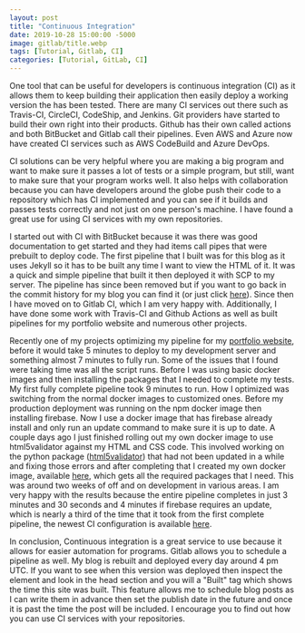 ```yaml
---
layout: post
title: "Continuous Integration"
date: 2019-10-28 15:00:00 -5000
image: gitlab/title.webp
tags: [Tutorial, Gitlab, CI]
categories: [Tutorial, GitLab, CI]
---
```


One tool that can be useful for developers is continuous integration (CI) as it allows them to keep building their application then easily deploy a working version the has been tested. There are many CI services out there such as Travis-CI, CircleCI, CodeShip, and Jenkins. Git providers have started to build their own right into their products. Github has their own called actions and both BitBucket and Gitlab call their pipelines. Even AWS and Azure now have created CI services such as AWS CodeBuild and Azure DevOps.  

CI solutions can be very helpful where you are making a big program and want to make sure it passes a lot of tests or a simple program, but still, want to make sure that your program works well. It also helps with collaboration because you can have developers around the globe push their code to a repository which has CI implemented and you can see if it builds and passes tests correctly and not just on one person's machine. I have found a great use for using CI services with my own repositories.  

I started out with CI with BitBucket because it was there was good documentation to get started and they had items call pipes that were prebuilt to deploy code. The first pipeline that I built was for this blog as it uses Jekyll so it has to be built any time I want to view the HTML of it. It was a quick and simple pipeline that built it then deployed it with SCP to my server. The pipeline has since been removed but if you want to go back in the commit history for my blog you can find it (or just click [here](/assets/other-files/CI/bitbucket-pipeline.yml.txt)). Since then I have moved on to Gitlab CI, which I am very happy with. Additionally, I have done some work with Travis-CI and Github Actions as well as built pipelines for my portfolio website and numerous other projects.  

Recently one of my projects optimizing my pipeline for my [portfolio website](https://github.com/Cyb3r-Jak3/portfolio-website), before it would take 5 minutes to deploy to my development server and something almost 7 minutes to fully run. Some of the issues that I found were taking time was all the script runs. Before I was using basic docker images and then installing the packages that I needed to complete my tests. My first fully complete pipeline took 9 minutes to run. How I optimized was switching from the normal docker images to customized ones. Before my production deployment was running on the npm docker image then installing firebase. Now I use a docker image that has firebase already install and only run an update command to make sure it is up to date. A couple days ago I just finished rolling out my own docker image to use html5validator against my HTML and CSS code. This involved working on the python package ([html5validator](https://github.com/svenkreiss/html5validator)) that had not been updated in a while and fixing those errors and after completing that I created my own docker image, available [here](https://hub.docker.com/r/cyb3rjak3/html5validator), which gets all the required packages that I need. This was around two weeks of off and on development in various areas. I am very happy with the results because the entire pipeline completes in just 3 minutes and 30 seconds and 4 minutes if firebase requires an update, which is nearly a third of the time that it took from the first complete pipeline, the newest CI configuration is available [here](https://github.com/Cyb3r-Jak3/portfolio-website/blob/master/.gitlab-ci.yml).  

In conclusion, Continuous integration is a great service to use because it allows for easier automation for programs. Gitlab allows you to schedule a pipeline as well. My blog is rebuilt and deployed every day around 4 pm UTC. If you want to see when this version was deployed then inspect the element and look in the head section and you will a "Built" tag which shows the time this site was built. This feature allows me to schedule blog posts as I can write them in advance then set the publish date in the future and once it is past the time the post will be included. I encourage you to find out how you can use CI services with your repositories.
